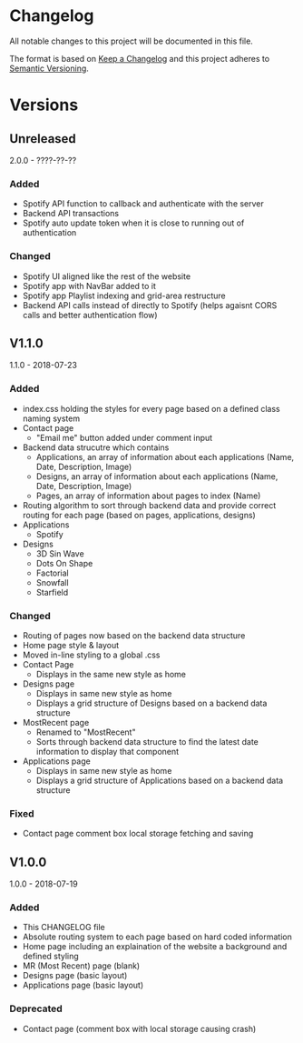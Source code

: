 # Changelog
All notable changes to this project will be documented in this file.

The format is based on [Keep a Changelog](http://keepachangelog.com/en/1.0.0/)
and this project adheres to [Semantic Versioning](http://semver.org/spec/v2.0.0.html).

# Versions
## Unreleased
2.0.0 - ????-??-??
### Added
- Spotify API function to callback and authenticate with the server
- Backend API transactions
- Spotify auto update token when it is close to running out of authentication

### Changed
- Spotify UI aligned like the rest of the website
- Spotify app with NavBar added to it
- Spotify app Playlist indexing and grid-area restructure
- Backend API calls instead of directly to Spotify (helps agaisnt CORS calls and better authentication flow)

## V1.1.0
1.1.0 - 2018-07-23
### Added
- index.css holding the styles for every page based on a defined class naming system
- Contact page
	+ "Email me" button added under comment input
- Backend data strucutre which contains
	+ Applications, an array of information about each applications (Name, Date, Description, Image)
	+ Designs, an array of information about each applications (Name, Date, Description, Image)
	+ Pages, an array of information about pages to index (Name)
- Routing algorithm to sort through backend data and provide correct routing for each page (based on pages, applications, designs)
- Applications
	+ Spotify
- Designs
	+ 3D Sin Wave
	+ Dots On Shape
	+ Factorial
	+ Snowfall
	+ Starfield

###  Changed
- Routing of pages now based on the backend data structure
- Home page style & layout
- Moved in-line styling to a global .css
- Contact Page
	+ Displays in the same new style as home
- Designs page
	+ Displays in same new style as home
	+ Displays a grid structure of Designs based on a backend data structure
- MostRecent page
	+ Renamed to "MostRecent"
	+ Sorts through backend data structure to find the latest date information to display that component
- Applications page
	+ Displays in same new style as home
	+ Displays a grid structure of Applications based on a backend data structure

### Fixed
- Contact page comment box local storage fetching and saving

## V1.0.0
1.0.0 - 2018-07-19
### Added
- This CHANGELOG file
- Absolute routing system to each page based on hard coded information
- Home page including an explaination of the website a background and defined styling
- MR (Most Recent) page (blank)
- Designs page (basic layout)
- Applications page (basic layout)

### Deprecated
- Contact page (comment box with local storage causing crash)

